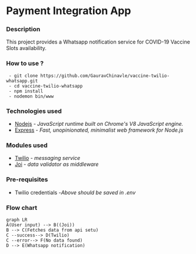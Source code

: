 # Payment Integration App

### Description
This project provides a Whatsapp notification service for COVID-19 Vaccine Slots availability.

### How to use ?
```
 - git clone https://github.com/GauravChinavle/vaccine-twilio-whatsapp.git
 - cd vaccine-twilio-whatsapp
 - npm install
 - nodemon bin/www
```

### Technologies used
- [Nodejs](https://nodejs.org/en/) - _JavaScript runtime built on Chrome's V8 JavaScript engine._
- [Express](https://expressjs.com/) - _Fast, unopinionated, minimalist web framework for Node.js_

### Modules used
- [Twilio](https://www.twilio.com/) -  _messaging service_
- [Joi](https://www.npmjs.com/package/joi) - _data validator as middleware_

### Pre-requisites
- Twilio credentials
    -_Above should be saved in .env_

### Flow chart
```mermaid
graph LR
A(User input) --> B((Joi))
B --> C(Fetches data from api setu)
C --success--> D(Twilio)
C --error--> F(No data found)
D --> E(Whatsapp notification)

```